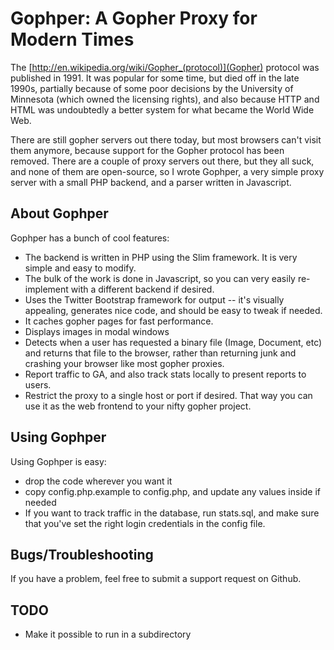 # Gophper: A Gopher Proxy for Modern Times #

The [http://en.wikipedia.org/wiki/Gopher_(protocol)](Gopher)
protocol was published in 1991. It was popular for some
time, but died off in the late 1990s, partially because of some
poor decisions by the University of Minnesota (which owned
the licensing rights), and also because HTTP and HTML was
undoubtedly a better system for what became the World Wide Web.

There are still gopher servers out there today, but most
browsers can't visit them anymore, because support for the
Gopher protocol has been removed. There are a couple of
proxy servers out there, but they all suck, and none of them
are open-source, so I wrote Gophper, a very simple proxy
server with a small PHP backend, and a parser written in
Javascript.

## About Gophper ##

Gophper has a bunch of cool features:

* The backend is written in PHP using the Slim framework. It is very simple and easy to modify.
* The bulk of the work is done in Javascript, so you can very easily
  re-implement with a different backend if desired.
* Uses the Twitter Bootstrap framework for output -- it's visually
  appealing, generates nice code, and should be easy to tweak if
  needed.
* It caches gopher pages for fast performance.
* Displays images in modal windows
* Detects when a user has requested a binary file (Image, Document,
  etc) and returns that file to the browser, rather than returning junk
  and crashing your browser like most gopher proxies.
* Report traffic to GA, and also track stats locally to present reports to users.
* Restrict the proxy to a single host or port if desired. That way you
  can use it as the web frontend to your nifty gopher project.

## Using Gophper ##

Using Gophper is easy:
* drop the code wherever you want it
* copy config.php.example to config.php, and update any values inside
  if needed
* If you want to track traffic in the database, run stats.sql, and
  make sure that you've set the right login credentials in the config
  file.

## Bugs/Troubleshooting ##

If you have a problem, feel free to submit a support request on Github.

## TODO ##

* Make it possible to run in a subdirectory
